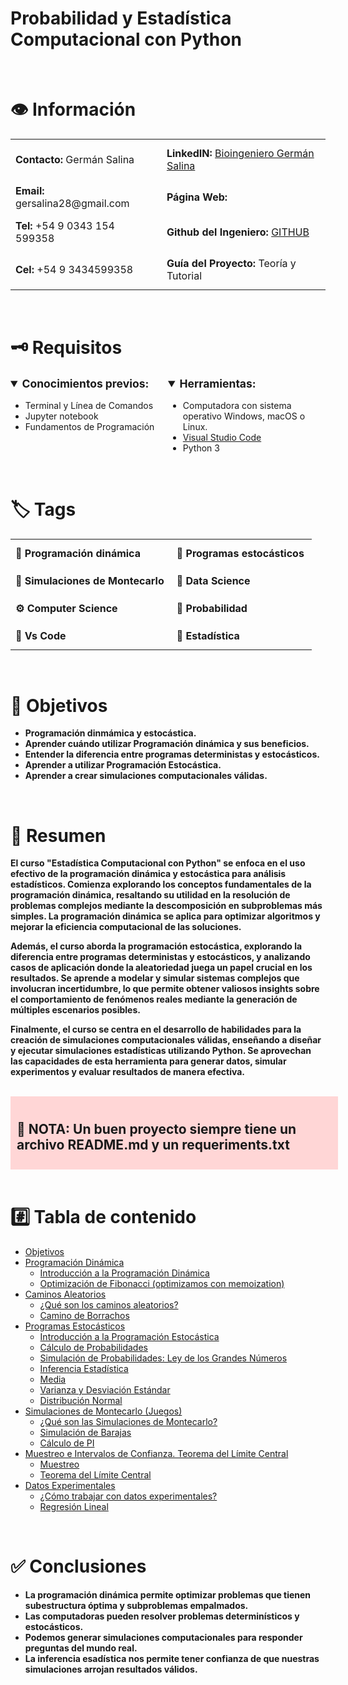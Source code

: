 # Probabilidad y Estadística Computacional con Python

<br>
<h1>
👁 Información
</h1>
<table style="border-collapse: collapse;">
  <tr>
    <td style="border: none; padding: 8px; text-align: left;"><strong>Contacto:</strong> Germán Salina</td>
    <td style="border: none; padding: 12px; text-align: left;"><strong>LinkedIN:</strong> <a href="https://www.linkedin.com/in/german-salina-bioingeniero-despachante-de-aduanas/">Bioingeniero Germán Salina</a></td>
  </tr>
  <tr>
    <td style="border: none; padding: 8px; text-align: left;"><strong>Email:</strong> gersalina28@gmail.com</td>
    <td style="border: none; padding: 12px; text-align: left;"><strong>Página Web:</strong></td>
  </tr>
  <tr>
    <td style="border: none; padding: 8px; text-align: left;"><strong>Tel:</strong> +54 9 0343 154 599358</td>
    <td style="border: none; padding: 12px; text-align: left;"><strong>Github del Ingeniero:</strong> <a href="https://github.com/Gersa28">GITHUB</a></td>
  </tr>
  <tr>
    <td style="border: none; padding: 8px; text-align: left;"><strong>Cel:</strong> +54 9 3434599358</td>
    <td style="border: none; padding: 12px; text-align: left;"><strong>Guía del Proyecto:</strong> Teoría y Tutorial</td>
  </tr>
</table>

<br>
<h1 class="block-color-gray_background">
🗝 Requisitos
</h1>
<div style="display: flex; justify-content: space-between;">
    <div style="width: 50%;">
        <details open="">
            <summary style="font-weight: 600; font-size: 1.25em; line-height: 1.3; margin: 0;">
                <strong>Conocimientos previos:</strong>
            </summary>
            <div class="indented">
                <ul class="bulleted-list">
                    <li style="list-style-type: disc;">Terminal y Línea de Comandos</li>
                    <li style="list-style-type: disc;">Jupyter notebook</li>
                  <li style="list-style-type: disc;">Fundamentos de Programación</li>
                </ul>
            </div>
        </details>
    </div>
    <div style="width: 50%;">
        <details open="">
            <summary style="font-weight: 600; font-size: 1.25em; line-height: 1.3; margin: 0;">
                <strong>Herramientas:</strong>
            </summary>
            <div class="indented">
                <ul class="bulleted-list">
                    <li style="list-style-type: disc;">Computadora con sistema operativo Windows, macOS o Linux.</li>
                    <li style="list-style-type: disc;"><a href="https://code.visualstudio.com/">Visual Studio Code</a></li>
                    <li style="list-style-type: disc;">Python 3</li>
                </ul>
            </div>
        </details>
    </div>
</div>

<br>
<h1>🏷️ Tags
</h1>
<table style="border-collapse: collapse;">
  <tr>
    <td style="border: none; padding: 8px; text-align: left;"><strong>🐍 Programación dinámica</strong></td>
    <td style="border: none; padding: 12px; text-align: left;"><strong>🐍 Programas estocásticos</strong></td>
  </tr>
  <tr>
    <td style="border: none; padding: 8px; text-align: left;"><strong>🐍 Simulaciones de Montecarlo</strong></td>
    <td style="border: none; padding: 12px; text-align: left;"><strong>🐍 Data Science</strong></td>
  </tr>
  <tr>
    <td style="border: none; padding: 8px; text-align: left;"><strong>⚙ Computer Science</strong></td>
    <td style="border: none; padding: 12px; text-align: left;"><strong>🐍 Probabilidad</strong></td>
  </tr>
  <tr>
    <td style="border: none; padding: 8px; text-align: left;"><strong>🐍 Vs Code</strong></td>
    <td style="border: none; padding: 12px; text-align: left;"><strong>🐍 Estadística</strong></td>
  </tr>
</table>

<br>
<h1>
🎯 Objetivos
</h1>

- **Programación dinmámica y estocástica.**
- **Aprender cuándo utilizar Programación dinámica y sus beneficios.**
- **Entender la diferencia entre programas deterministas y estocásticos.**
- **Aprender a utilizar Programación Estocástica.**
- **Aprender a crear simulaciones computacionales válidas.**

<br>
<h1>
📜 Resumen
</h1>

**El curso "Estadística Computacional con Python" se enfoca en el uso efectivo de la programación dinámica y estocástica para análisis estadísticos. Comienza explorando los conceptos fundamentales de la programación dinámica, resaltando su utilidad en la resolución de problemas complejos mediante la descomposición en subproblemas más simples. La programación dinámica se aplica para optimizar algoritmos y mejorar la eficiencia computacional de las soluciones.**

**Además, el curso aborda la programación estocástica, explorando la diferencia entre programas deterministas y estocásticos, y analizando casos de aplicación donde la aleatoriedad juega un papel crucial en los resultados. Se aprende a modelar y simular sistemas complejos que involucran incertidumbre, lo que permite obtener valiosos insights sobre el comportamiento de fenómenos reales mediante la generación de múltiples escenarios posibles.**

**Finalmente, el curso se centra en el desarrollo de habilidades para la creación de simulaciones computacionales válidas, enseñando a diseñar y ejecutar simulaciones estadísticas utilizando Python. Se aprovechan las capacidades de esta herramienta para generar datos, simular experimentos y evaluar resultados de manera efectiva.**

<br>
<div>
    <div style="width: 100%; background-color: #FFD6D6; padding: 10px;">
        <strong>
            <h2>
            🚨 NOTA: Un buen proyecto siempre tiene un archivo README.md y un requeriments.txt
            </h2>
        </strong>
    </div>
</div>

<br>
<h1>
#️⃣ Tabla de contenido
</h1>

- [Objetivos](https://www.notion.so/Probabilidad-y-Estad-stica-Computacional-con-Python-8b346dee397041d79e75983f6a9ad978?pvs=21)
- [Programación Dinámica](https://www.notion.so/Probabilidad-y-Estad-stica-Computacional-con-Python-8b346dee397041d79e75983f6a9ad978?pvs=21)
    - [Introducción a la Programación Dinámica](https://www.notion.so/Probabilidad-y-Estad-stica-Computacional-con-Python-8b346dee397041d79e75983f6a9ad978?pvs=21)
    - [Optimización de Fibonacci (optimizamos con memoization)](https://www.notion.so/Probabilidad-y-Estad-stica-Computacional-con-Python-8b346dee397041d79e75983f6a9ad978?pvs=21)
- [Caminos Aleatorios](https://www.notion.so/Probabilidad-y-Estad-stica-Computacional-con-Python-8b346dee397041d79e75983f6a9ad978?pvs=21)
    - [¿Qué son los caminos aleatorios?](https://www.notion.so/Probabilidad-y-Estad-stica-Computacional-con-Python-8b346dee397041d79e75983f6a9ad978?pvs=21)
    - [Camino de Borrachos](https://www.notion.so/Probabilidad-y-Estad-stica-Computacional-con-Python-8b346dee397041d79e75983f6a9ad978?pvs=21)
- [Programas Estocásticos](https://www.notion.so/Probabilidad-y-Estad-stica-Computacional-con-Python-8b346dee397041d79e75983f6a9ad978?pvs=21)
    - [Introducción a la Programación Estocástica](https://www.notion.so/Probabilidad-y-Estad-stica-Computacional-con-Python-8b346dee397041d79e75983f6a9ad978?pvs=21)
    - [Cálculo de Probabilidades](https://www.notion.so/Probabilidad-y-Estad-stica-Computacional-con-Python-8b346dee397041d79e75983f6a9ad978?pvs=21)
    - [Simulación de Probabilidades: Ley de los Grandes Números](https://www.notion.so/Probabilidad-y-Estad-stica-Computacional-con-Python-8b346dee397041d79e75983f6a9ad978?pvs=21)
    - [Inferencia Estadística](https://www.notion.so/Probabilidad-y-Estad-stica-Computacional-con-Python-8b346dee397041d79e75983f6a9ad978?pvs=21)
    - [Media](https://www.notion.so/Probabilidad-y-Estad-stica-Computacional-con-Python-8b346dee397041d79e75983f6a9ad978?pvs=21)
    - [Varianza y Desviación Estándar](https://www.notion.so/Probabilidad-y-Estad-stica-Computacional-con-Python-8b346dee397041d79e75983f6a9ad978?pvs=21)
    - [Distribución Normal](https://www.notion.so/Probabilidad-y-Estad-stica-Computacional-con-Python-8b346dee397041d79e75983f6a9ad978?pvs=21)
- [Simulaciones de Montecarlo (Juegos)](https://www.notion.so/Probabilidad-y-Estad-stica-Computacional-con-Python-8b346dee397041d79e75983f6a9ad978?pvs=21)
    - [¿Qué son las Simulaciones de Montecarlo?](https://www.notion.so/Probabilidad-y-Estad-stica-Computacional-con-Python-8b346dee397041d79e75983f6a9ad978?pvs=21)
    - [Simulación de Barajas](https://www.notion.so/Probabilidad-y-Estad-stica-Computacional-con-Python-8b346dee397041d79e75983f6a9ad978?pvs=21)
    - [Cálculo de PI](https://www.notion.so/Probabilidad-y-Estad-stica-Computacional-con-Python-8b346dee397041d79e75983f6a9ad978?pvs=21)
- [Muestreo e Intervalos de Confianza. Teorema del Límite Central](https://www.notion.so/Probabilidad-y-Estad-stica-Computacional-con-Python-8b346dee397041d79e75983f6a9ad978?pvs=21)
    - [Muestreo](https://www.notion.so/Probabilidad-y-Estad-stica-Computacional-con-Python-8b346dee397041d79e75983f6a9ad978?pvs=21)
    - [Teorema del Límite Central](https://www.notion.so/Probabilidad-y-Estad-stica-Computacional-con-Python-8b346dee397041d79e75983f6a9ad978?pvs=21)
- [Datos Experimentales](https://www.notion.so/Probabilidad-y-Estad-stica-Computacional-con-Python-8b346dee397041d79e75983f6a9ad978?pvs=21)
    - [¿Cómo trabajar con datos experimentales?](https://www.notion.so/Probabilidad-y-Estad-stica-Computacional-con-Python-8b346dee397041d79e75983f6a9ad978?pvs=21)
    - [Regresión Lineal](https://www.notion.so/german-salina/Probabilidad-y-Estad-stica-Computacional-con-Python-8b346dee397041d79e75983f6a9ad978#38cac3eb8a1b464aa5645ae5764da886)

<br>
<h1>
✅ Conclusiones
</h1>

- **La programación dinámica permite optimizar problemas que tienen subestructura óptima y subproblemas empalmados.**
- **Las computadoras pueden resolver problemas determinísticos y estocásticos.**
- **Podemos generar simulaciones computacionales para responder preguntas del mundo real.**
- **La inferencia esadística nos permite tener confianza de que nuestras simulaciones arrojan resultados válidos.**

